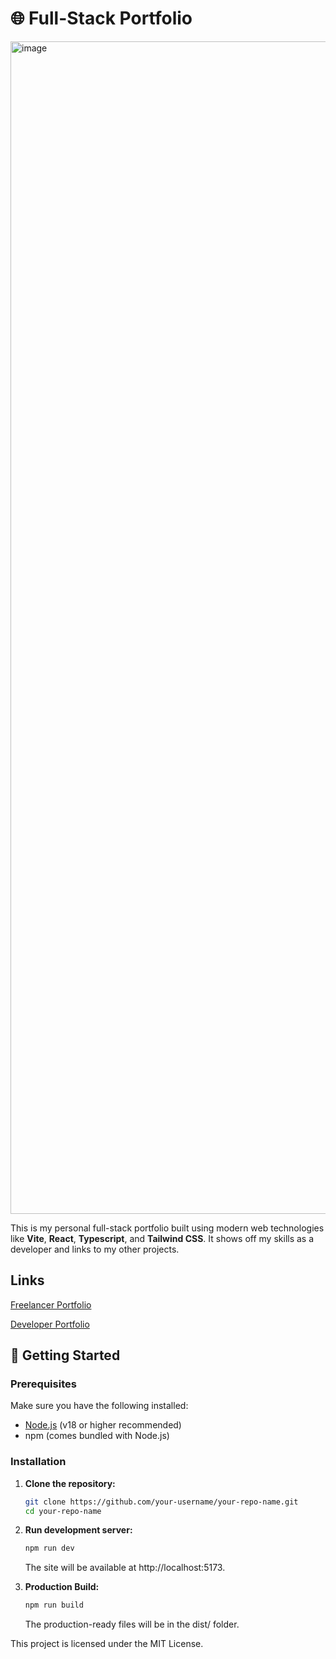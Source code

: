 # 🌐 Full-Stack Portfolio

<img width="1920" height="1876" alt="image" src="https://github.com/user-attachments/assets/5d868b58-d202-4d56-835b-c401b9690462" />


This is my personal full-stack portfolio built using modern web technologies like **Vite**, **React**, **Typescript**, and **Tailwind CSS**. It shows off my skills as a developer and links to my other projects.

## Links

[Freelancer Portfolio](https://imkunal.ca/hireme)

[Developer Portfolio](https://imkunal.ca)

## 🚀 Getting Started

### Prerequisites

Make sure you have the following installed:

- [Node.js](https://nodejs.org/) (v18 or higher recommended)
- npm (comes bundled with Node.js)

### Installation

1. **Clone the repository:**

   ```bash
   git clone https://github.com/your-username/your-repo-name.git
   cd your-repo-name
   ```

2. **Run development server:**

   ```bash
   npm run dev
   ```

   The site will be available at http://localhost:5173.

3. **Production Build:**
   ```bash
   npm run build
   ```
   The production-ready files will be in the dist/ folder.

This project is licensed under the MIT License.
